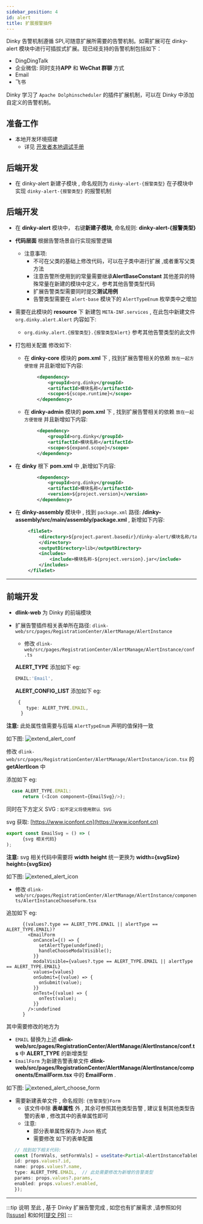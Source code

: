 ```yaml
---
sidebar_position: 4
id: alert
title: 扩展报警插件
---
```





Dinky 告警机制遵循 SPI,可随意扩展所需要的告警机制。如需扩展可在 dinky-alert 模块中进行可插拔式扩展。现已经支持的告警机制包括如下：

- DingDingTalk
- 企业微信: 同时支持**APP** 和 **WeChat 群聊** 方式
- Email
- 飞书

Dinky 学习了 ``Apache Dolphinscheduler`` 的插件扩展机制，可以在 Dinky 中添加自定义的告警机制。

## 准备工作
- 本地开发环境搭建
    - 详见 [开发者本地调试手册](../../developer_guide/local_debug)

## 后端开发
- 在 dinky-alert 新建子模块 , 命名规则为 `dinky-alert-{报警类型}` 在子模块中实现 `dinky-alert-{报警类型}` 的报警机制

## 后端开发
- 在 **dinky-alert** 模块中， 右键**新建子模块**, 命名规则: **dinky-alert-{报警类型}**
- **代码层面** 根据告警场景自行实现报警逻辑 
    - 注意事项:
        - 不可在父类的基础上修改代码，可以在子类中进行扩展 ,或者重写父类方法
        - 注意告警所使用到的常量需要继承**AlertBaseConstant** 其他差异的特殊常量在新建的模块中定义，参考其他告警类型代码
        - 扩展告警类型需要同时提交**测试用例**
        - 告警类型需要在 ``alert-base``  模块下的 ``AlertTypeEnum`` 枚举类中之增加
- 需要在此模块的 **resource** 下 新建包 ``META-INF.services`` , 在此包中新建文件 ``org.dinky.alert.Alert`` 内容如下:
    - ``org.dinky.alert.{报警类型}.{报警类型Alert}`` 参考其他告警类型的此文件
- 打包相关配置 修改如下:
    - 在 **dinky-core** 模块的 **pom.xml** 下 , 找到扩展告警相关的依赖 `放在一起方便管理` 并且新增如下内容:
    ```xml
            <dependency>
                <groupId>org.dinky</groupId>
                <artifactId>模块名称</artifactId>
                <scope>${scope.runtime}</scope>
            </dependency>
    ``` 

    - 在 **dinky-admin** 模块的 **pom.xml** 下 , 找到扩展告警相关的依赖 `放在一起方便管理` 并且新增如下内容:
    ```xml
            <dependency>
                <groupId>org.dinky</groupId>
                <artifactId>模块名称</artifactId>
                <scope>${expand.scope}</scope>
            </dependency>
    ```

- 在 **dinky** 根下 **pom.xml** 中 ,新增如下内容:
    ```xml
            <dependency>
                <groupId>org.dinky</groupId>
                <artifactId>模块名称</artifactId>
                <version>${project.version}</version>
            </dependency>
    ```

- 在 **dinky-assembly** 模块中 , 找到 ``package.xml`` 路径: **/dinky-assembly/src/main/assembly/package.xml** , 新增如下内容:
```xml
        <fileSet>
            <directory>${project.parent.basedir}/dinky-alert/模块名称/target
            </directory>
            <outputDirectory>lib</outputDirectory>
            <includes>
                <include>模块名称-${project.version}.jar</include>
            </includes>
        </fileSet>
  ```


----

## 前端开发
- **dlink-web** 为 Dinky 的前端模块
- 扩展告警插件相关表单所在路径: `dlink-web/src/pages/RegistrationCenter/AlertManage/AlertInstance`
  - 修改 `dlink-web/src/pages/RegistrationCenter/AlertManage/AlertInstance/conf.ts` 

  **ALERT_TYPE** 添加如下 eg:
  ``` typescript
  EMAIL:'Email', 
  ```
  **ALERT_CONFIG_LIST** 添加如下 eg: 
  ```typescript
   {
      type: ALERT_TYPE.EMAIL,
    } 
  ```
 **注意:** 此处属性值需要与后端 `AlertTypeEnum` 声明的值保持一致

如下图:
![extend_alert_conf](http://www.aiwenmo.com/dinky/docs/zh-CN/extend/function_expansion/alert/extend_alert_conf.png)


  修改 `dlink-web/src/pages/RegistrationCenter/AlertManage/AlertInstance/icon.tsx` 的 **getAlertIcon** 中 
  
  添加如下 eg:
```typescript
  case ALERT_TYPE.EMAIL:
      return (<Icon component={EmailSvg}/>);
```
同时在下方定义 SVG :  `如不定义将使用默认 SVG`

svg 获取: [https://www.iconfont.cn](https://www.iconfont.cn)
``` typescript
export const EmailSvg = () => (
      {svg 相关代码}
);
```
**注意:** svg 相关代码中需要将 **width**  **height** 统一更换为 **width={svgSize} height={svgSize}**

如下图:
![extened_alert_icon](http://www.aiwenmo.com/dinky/docs/zh-CN/extend/function_expansion/alert/extened_alert_icon.png)



  - 修改 `dlink-web/src/pages/RegistrationCenter/AlertManage/AlertInstance/components/AlertInstanceChooseForm.tsx` 
 
  追加如下  eg: 
```
      {(values?.type == ALERT_TYPE.EMAIL || alertType == ALERT_TYPE.EMAIL)?
        <EmailForm
          onCancel={() => {
            setAlertType(undefined);
            handleChooseModalVisible();
          }}
          modalVisible={values?.type == ALERT_TYPE.EMAIL || alertType == ALERT_TYPE.EMAIL}
          values={values}
          onSubmit={(value) => {
            onSubmit(value);
          }}
          onTest={(value) => {
            onTest(value);
          }}
        />:undefined
      }
```
其中需要修改的地方为
-  `EMAIL` 替换为上述 **dlink-web/src/pages/RegistrationCenter/AlertManage/AlertInstance/conf.ts** 中 **ALERT_TYPE** 的新增类型
-  `EmailForm` 为新建告警表单文件 **dlink-web/src/pages/RegistrationCenter/AlertManage/AlertInstance/components/EmailForm.tsx** 中的 **EmailForm** .

如下图:
![extened_alert_choose_form](http://www.aiwenmo.com/dinky/docs/zh-CN/extend/function_expansion/alert/extened_alert_choose_form.png)

 - 需要新建表单文件 , 命名规则: ``{告警类型}Form``
   - 该文件中除 **表单属性** 外 , 其余可参照其他类型告警 , 建议复制其他类型告警的表单 , 修改其中的表单属性即可 
   - 注意: 
     - 部分表单属性保存为 Json 格式
     - 需要修改 如下的表单配置
 

 ```typescript
    // 找到如下相关代码: 
    const [formVals, setFormVals] = useState<Partial<AlertInstanceTableListItem>>({
    id: props.values?.id,
    name: props.values?.name,
    type: ALERT_TYPE.EMAIL,  // 此处需要修改为新增的告警类型
    params: props.values?.params,
    enabled: props.values?.enabled,
    });

```


---- 
:::tip 说明
至此 , 基于 Dinky 扩展告警完成 , 如您也有扩展需求 ,请参照如何 [[Issuse]](../../developer_guide/contribution/issue)  和如何[[提交 PR]](../../developer_guide/contribution/pull_request)
:::